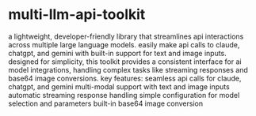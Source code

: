 # multi-llm-api-toolkit
 a lightweight, developer-friendly library that streamlines api interactions across multiple large language models. easily make api calls to claude, chatgpt, and gemini with built-in support for text and image inputs. designed for simplicity, this toolkit provides a consistent interface for ai model integrations, handling complex tasks like streaming responses and base64 image conversions. key features:  seamless api calls for claude, chatgpt, and gemini multi-modal support with text and image inputs automatic streaming response handling simple configuration for model selection and parameters built-in base64 image conversion
